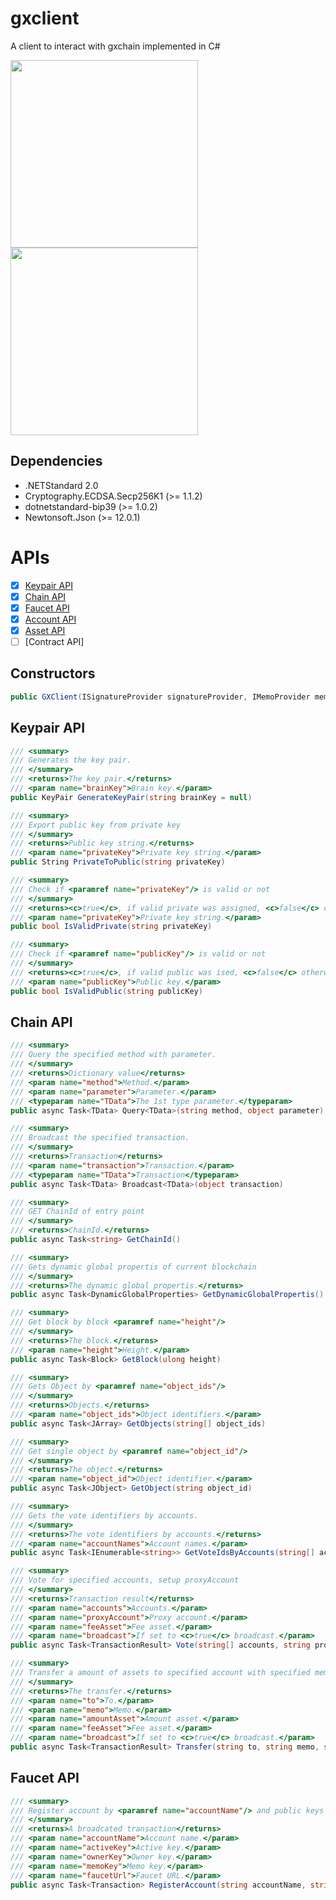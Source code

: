 # gxclient
A client to interact with gxchain implemented in C#
<p>
 <a href='javascript:;'>
   <img width="300px" src='https://raw.githubusercontent.com/gxchain/gxips/master/assets/images/task-gxclient.png'/>
 </a>
 <a href='javascript:;'>
   <img width="300px" src='https://raw.githubusercontent.com/gxchain/gxips/master/assets/images/task-gxclient-en.png'/>
 </a>
</p> 

## Dependencies
- .NETStandard 2.0
- Cryptography.ECDSA.Secp256K1 (>= 1.1.2)
- dotnetstandard-bip39 (>= 1.0.2)
- Newtonsoft.Json (>= 12.0.1)

# APIs
- [x] [Keypair API](#keypair-api)
- [x] [Chain API](#chain-api)
- [x] [Faucet API](#faucet-api)
- [x] [Account API](#account-api)
- [x] [Asset API](#asset-api)
- [ ] [Contract API]

## Constructors
```c#
public GXClient(ISignatureProvider signatureProvider, IMemoProvider memoProvider, String AccountName, String EntryPoint = "https://node1.gxb.io")
```

## Keypair API
```c#
/// <summary>
/// Generates the key pair.
/// </summary>
/// <returns>The key pair.</returns>
/// <param name="brainKey">Brain key.</param>
public KeyPair GenerateKeyPair(string brainKey = null)

/// <summary>
/// Export public key from private key
/// </summary>
/// <returns>Public key string.</returns>
/// <param name="privateKey">Private key string.</param>
public String PrivateToPublic(string privateKey)

/// <summary>
/// Check if <paramref name="privateKey"/> is valid or not
/// </summary>
/// <returns><c>true</c>, if valid private was assigned, <c>false</c> otherwise.</returns>
/// <param name="privateKey">Private key string.</param>
public bool IsValidPrivate(string privateKey)

/// <summary>
/// Check if <paramref name="publicKey"/> is valid or not
/// </summary>
/// <returns><c>true</c>, if valid public was ised, <c>false</c> otherwise.</returns>
/// <param name="publicKey">Public key.</param>
public bool IsValidPublic(string publicKey)
```

## Chain API
```c#
/// <summary>
/// Query the specified method with parameter.
/// </summary>
/// <returns>Dictionary value</returns>
/// <param name="method">Method.</param>
/// <param name="parameter">Parameter.</param>
/// <typeparam name="TData">The 1st type parameter.</typeparam>
public async Task<TData> Query<TData>(string method, object parameter)

/// <summary>
/// Broadcast the specified transaction.
/// </summary>
/// <returns>Transaction</returns>
/// <param name="transaction">Transaction.</param>
/// <typeparam name="TData">Transaction</typeparam>
public async Task<TData> Broadcast<TData>(object transaction)

/// <summary>
/// GET ChainId of entry point
/// </summary>
/// <returns>ChainId.</returns>
public async Task<string> GetChainId()

/// <summary>
/// Gets dynamic global propertis of current blockchain
/// </summary>
/// <returns>The dynamic global propertis.</returns>
public async Task<DynamicGlobalProperties> GetDynamicGlobalPropertis()

/// <summary>
/// Get block by block <paramref name="height"/>
/// </summary>
/// <returns>The block.</returns>
/// <param name="height">Height.</param>
public async Task<Block> GetBlock(ulong height)

/// <summary>
/// Gets Object by <paramref name="object_ids"/>
/// </summary>
/// <returns>Objects.</returns>
/// <param name="object_ids">Object identifiers.</param>
public async Task<JArray> GetObjects(string[] object_ids)

/// <summary>
/// Get single object by <paramref name="object_id"/>
/// </summary>
/// <returns>The object.</returns>
/// <param name="object_id">Object identifier.</param>
public async Task<JObject> GetObject(string object_id)

/// <summary>
/// Gets the vote identifiers by accounts.
/// </summary>
/// <returns>The vote identifiers by accounts.</returns>
/// <param name="accountNames">Account names.</param>
public async Task<IEnumerable<string>> GetVoteIdsByAccounts(string[] accountNames)

/// <summary>
/// Vote for specified accounts, setup proxyAccount
/// </summary>
/// <returns>Transaction result</returns>
/// <param name="accounts">Accounts.</param>
/// <param name="proxyAccount">Proxy account.</param>
/// <param name="feeAsset">Fee asset.</param>
/// <param name="broadcast">If set to <c>true</c> broadcast.</param>
public async Task<TransactionResult> Vote(string[] accounts, string proxyAccount, string feeAsset = "GXC", bool broadcast = false)

/// <summary>
/// Transfer a amount of assets to specified account with specified memo
/// </summary>
/// <returns>The transfer.</returns>
/// <param name="to">To.</param>
/// <param name="memo">Memo.</param>
/// <param name="amountAsset">Amount asset.</param>
/// <param name="feeAsset">Fee asset.</param>
/// <param name="broadcast">If set to <c>true</c> broadcast.</param>
public async Task<TransactionResult> Transfer(string to, string memo, string amountAsset, string feeAsset="GXC",bool broadcast = false)
```

## Faucet API
```c#
/// <summary>
/// Register account by <paramref name="accountName"/> and public keys
/// </summary>
/// <returns>A broadcated transaction</returns>
/// <param name="accountName">Account name.</param>
/// <param name="activeKey">Active key.</param>
/// <param name="ownerKey">Owner key.</param>
/// <param name="memoKey">Memo key.</param>
/// <param name="faucetUrl">Faucet URL.</param>
public async Task<Transaction> RegisterAccount(string accountName, string activeKey, string ownerKey, string memoKey, string faucetUrl = "https://opengateway.gxb.io")
```
